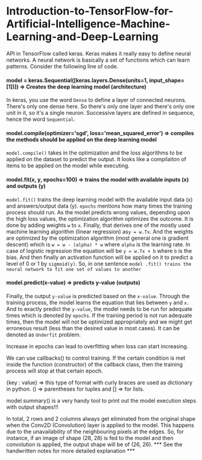 # Introduction-to-TensorFlow-for-Artificial-Intelligence-Machine-Learning-and-Deep-Learning

API in TensorFlow called keras. Keras makes it really easy to define neural networks. A neural network is basically a set of functions which can learn patterns. Consider the following line of code.

#### model = keras.Sequential([keras.layers.Dense(units=1, input_shape=[1])]) => Creates the deep learning model (architecture)

In keras, you use the word `Dense` to define a layer of connected neurons. There's only one dense here. So there's only one layer and there's only one unit in it, so it's a single neuron. Successive layers are defined in sequence, hence the word `Sequential`.

#### model.compile(optimizer='sgd', loss='mean_squared_error') => compiles the methods should be applied on the deep learning model

`model.compile()` takes in the optimization and the loss algorithms to be applied on the dataset to predict the output. It looks like a compilaiton of items to be applied on the model while executing.

#### model.fit(x, y, epochs=100) => trains the model with available inputs (x) and outputs (y)

`model.fit()` trains the deep learning model with the available input data (x) and answers/output data (y). `epochs` mentions how many times the training process should run. As the model predicts wrong values, depending upon the high loss values, the optimization algorithm optimizes the outcome. It is done by adding weights `w` to `x`. Finally, that derives one of the mostly used machine learning algorithm (linear regression) as`y = w.Tx`. And the weights are optimized by the optimization algorithm (most general one is gradient descent) which is `w = w - (alpha) * w` where `alpha` is the learning rate. In case of logistic regression the equation will be `y = w.Tx + b` where `b` is the bias. And then finally an activation function will be applied on it to predict a level of 0 or 1 by `sigmoid(y)`. So, in one sentence `model .fit() trains the neural network to fit one set of values to another`

#### model.predict(x-value) => predicts y-value (outputs)

Finally, the output `y-value` is predicted based on the `x-value`. Through the training process, the model learns the equation that lies between `y` and `x`. And to exactly predict the `y-value`, the model needs to be run for adequate times which is denoted by `epochs`. If the training period is not run adequate times, then the model will not be optimized appropriately and we might get erroneous result (less than the desired value in most cases). It can be denoted as `Underfit` problem.

Increase in epochs can lead to overfitting when loss can start increasing.

We can use callbacks() to control training. If the certain condition is met inside the function (constructor) of the callback class, then the training process will stop at that certain epoch.

{key : value} => this type of format with curly braces are used as dictionary in python. () => parentheses for tuples and [] => for lists.

model.summary() is a very handy tool to print out the model execution steps with output shapes!!!

In total, 2 rows and 2 columns always get eliminated from the original shape when the Conv2D (Convolution) layer is applied to the model. This happens due to the unavailability of the neighbouring pixels at the edges. So, for instance, if an image of shape (28, 28) is fed to the model and then convolution is applied, the output shape will be of (26, 26). *** See the handwritten notes for more detailed explanation ***



















